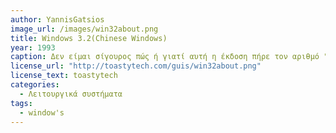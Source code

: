 ```yaml
---
author: YannisGatsios
image_url: /images/win32about.png
title: Windows 3.2(Chinese Windows)
year: 1993 
caption: Δεν είμαι σίγουρος πώς ή γιατί αυτή η έκδοση πήρε τον αριθμό "3.2". Εσωτερικά (σε προγράμματα όπως το MSD) αυτοπροσδιορίζεται ως "Windows 3.1", αλλά σε όλο το ορατό κείμενο και τεκμηρίωση ο αριθμός έκδοσης είναι "3.2". Αυτή η έκδοση είναι μια κινεζική μετάφραση των Windows 3.1 και, εκτός από αυτά που φαίνεται να σχετίζονται με γραμματοσειρές, περιλαμβάνει μόνο αυτά που έχουν τα Windows 3.1. Ωστόσο, είναι κάπως ενδιαφέρον και αξίζει μερικά στιγμιότυπα οθόνης. Από όσο μπορώ να πω ότι δεν υπήρχε ποτέ "Windows 3.2" σε καμία άλλη γλώσσα και δεν μπορώ να βρω πολλές πληροφορίες για αυτήν την έκδοση. Κανονικά ονόματα εκδόσεων
license_url: "http://toastytech.com/guis/win32about.png" 
license_text: toastytech 
categories:
  - Λειτουργικά συστήματα 
tags:
  - window's
---
```

